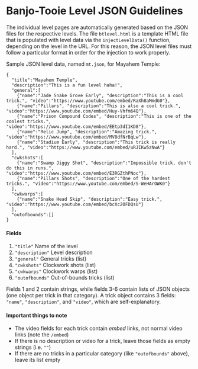 # Banjo-Tooie Level JSON Guidelines
The individual level pages are automatically generated based on the JSON files for the respective levels.
The file `btlevel.html` is a template HTML file that is populated with level data via the `injectLevelData()` function, depending on the level in the URL.
For this reason, the JSON level files must follow a particular format in order for the injection to work properly.  

Sample JSON level data, named `mt.json`, for Mayahem Temple:
```
{
  "title":"Mayahem Temple",
  "description":"This is a fun level haha!",
  "general":[
    {"name":"Jade Snake Grove Early", "description":"This is a cool trick.", "video":"https://www.youtube.com/embed/RaXh8aMmdG0"},
    {"name":"Pillars", "description":"This is also a cool trick.", "video":"https://www.youtube.com/embed/Huy-Vhfm64Q"},
    {"name":"Prison Compound Codes", "description":"This is one of the coolest tricks.", "video":"https://www.youtube.com/embed/EEtp3dI1KD8"},
    {"name":"Relic Jump", "description":"Amazing trick.", "video":"https://www.youtube.com/embed/MV8dfNrBqLw"},
    {"name":"Stadium Early", "description":"This trick is really hard.", "video":"https://www.youtube.com/embed/uRJIKw5zNwA"}
  ],
  "cwkshots":[
    {"name":"Swamp Jiggy Shot", "description":"Impossible trick, don't do this in runs.", "video":"https://www.youtube.com/embed/E3RGZthPNoc"},
    {"name":"Pillars Shots", "description":"One of the hardest tricks.", "video":"https://www.youtube.com/embed/S-WeHArOWK0"}
  ],
  "cwkwarps":[
    {"name":"Snake Head Skip", "description":"Easy trick.", "video":"https://www.youtube.com/embed/bcXc2OFDQsU"}
  ],
  "outofbounds":[]
}
```  

#### Fields
1. `"title"` Name of the level
2. `"description"` Level description
3. `"general"` General tricks (list)
4. `"cwkshots"` Clockwork shots (list)
5. `"cwkwarps"` Clockwork warps (list)
6. `"outofbounds"` Out-of-bounds tricks (list)  

Fields 1 and 2 contain strings, while fields 3-6 contain lists of JSON objects (one object per trick in that category).
A trick object contains 3 fields: `"name"`, `"description"`, and `"video"`, which are self-explanatory.

#### Important things to note
- The video fields for each trick contain *embed* links, not normal video links (note the `/embed`)
- If there is no description or video for a trick, leave those fields as empty strings (i.e. `""`) 
- If there are no tricks in a particular category (like `"outofbounds"` above), leave its list empty
